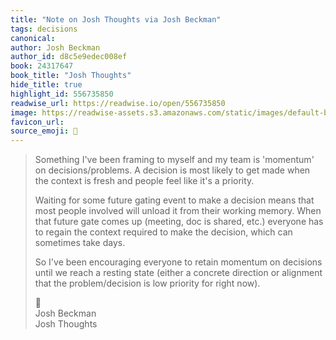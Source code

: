 ```yaml
---
title: "Note on Josh Thoughts via Josh Beckman"
tags: decisions
canonical: 
author: Josh Beckman
author_id: d8c5e9edec008ef
book: 24317647
book_title: "Josh Thoughts"
hide_title: true
highlight_id: 556735850
readwise_url: https://readwise.io/open/556735850
image: https://readwise-assets.s3.amazonaws.com/static/images/default-book-icon-2.dae1dc4d332b.png
favicon_url: 
source_emoji: 📕
---
```


> Something I've been framing to myself and my team is 'momentum' on decisions/problems. A decision is most likely to get made when the context is fresh and people feel like it's a priority.
> 
> Waiting for some future gating event to make a decision means that most people involved will unload it from their working memory. When that future gate comes up (meeting, doc is shared, etc.) everyone has to regain the context required to make the decision, which can sometimes take days.
> 
> So I've been encouraging everyone to retain momentum on decisions until we reach a resting state (either a concrete direction or alignment that the problem/decision is low priority for right now).
> <div class="quoteback-footer"><div class="quoteback-avatar"><span class="mini-emoji"> 📕</span></div><div class="quoteback-metadata"><div class="metadata-inner"><span style="display:none">FROM:</span><div aria-label="Josh Beckman" class="quoteback-author"> Josh Beckman</div><div aria-label="Josh Thoughts" class="quoteback-title"> Josh Thoughts</div></div></div></div>
